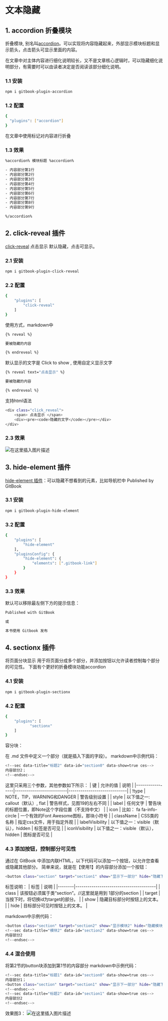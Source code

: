 #  文本隐藏

##  1. accordion 折叠模块
折叠模块, 别名叫[accordion](https://www.npmjs.com/package/gitbook-plugin-accordion)。可以实现将内容隐藏起来，外部显示模块标题和显示箭头，点击箭头可显示里面的内容。

在文章中对主体内容进行细化说明较长，又不是文章核心逻辑时，可以隐藏细化说明部分，有需要时可以由读者决定是否阅读该部分细化说明。

###  1.1 安装

```bash
npm i gitbook-plugin-accordion
```
### 1.2 配置

```bash
{
  "plugins": ["accordion"]
}
```
在文章中使用标记对内容进行折叠

###  1.3 效果

```bash
%accordion% 模块标题 %accordion%

- 内容部分第1行
- 内容部分第2行
- 内容部分第3行
- 内容部分第4行
- 内容部分第5行
- 内容部分第6行
- 内容部分第7行
- 内容部分第8行
- 内容部分第9行

%/accordion%
```
##  2. click-reveal 插件
[click-reveal](https://www.npmjs.com/package/gitbook-plugin-click-reveal) 点击显示 默认隐藏，点击可显示。

###  2.1 安装

```bash
npm i gitbook-plugin-click-reveal
```

### 2.2 配置

```bash
{
    "plugins": [
        "click-reveal"
    ]
}
```
使用方式，markdown中

```bash
{% reveal %}

要被隐藏的内容

{% endreveal %}
```
默认显示的文字是 Click to show , 使用自定义显示文字

```bash
{% reveal text="点击显示" %}

要被隐藏的内容

{% endreveal %}
```
支持html语法

```bash
<div class="click_reveal">
    <span> 点击显示 </span>
    <div><pre><code>隐藏的文字</code></pre></div>
</div>
```
### 2.3 效果
![在这里插入图片描述](https://img-blog.csdnimg.cn/9abfc11027b2438e9f35a61d48b14399.gif#pic_center)

##  3. hide-element 插件
[hide-element 插件](https://www.npmjs.com/package/gitbook-plugin-hide-element)：可以隐藏不想看到的元素，比如导航栏中 Published by GitBook

###  3.1 安装

```bash
npm i gitbook-plugin-hide-element
```

###  3.2 配置

```bash
{
    "plugins": [
        "hide-element"
    ],
    "pluginsConfig": {
        "hide-element": {
            "elements": [".gitbook-link"]
        }
    }
}
```
###  3.3 效果
默认可以移除最左侧下方的提示信息：

```bash
Published with GitBook

或

本书使用 Gitbook 发布
```

##  4. sectionx 插件
将页面分块显示 用于将页面分成多个部分，并添加按钮以允许读者控制每个部分的可见性。 下面有个更好的折叠模块功能accordion 

###  4.1 安装

```bash
npm i gitbook-plugin-sectionx
```

###  4.2 配置

```bash
{
    "plugins": [
           "sectionx"
    ]
}
```
容分块：

在 .md 文件中定义一个部分（就是插入下面的字段）。 markdown中示例代码：

```bash
<!--sec data-title="标题2" data-id="section0" data-show=true ces-->
内容部分2；
<!--endsec-->
```
这里只采用三个参数，其他参数如下所示：
| 键               | 允许的值                     | 说明                          |
|-----------------|--------------------------|-----------------------------|
| !type           | NOTE，TIP，WARNING和DANGER  | 警告级别设置                      |
| style           | 以下值之一: callout（默认）, flat | 警告样式，见图19的左右不同              |
| label           | 任何文字                     | 警告块的标题位置，即Note这个字段位置（不支持中文） |
| icon            | 比如： fa fa-info-circle    | 一个有效的Font Awesome图标，那块小符号   |
| className       | CSS类的名称                  | 指定css文件，用于指定外观              |
| labelVisibility | 以下值之一：visible（默认），hidden | 标签是否可见                      |
| iconVisibility  | 以下值之一：visible（默认），hidden | 图标是否可见                      |

###  4.3 添加按钮，控制部分可见性
通过在 GitBook 中添加内联HTML，以下代码可以添加一个按钮，以允许您查看或隐藏其他部分。 简单来说，就是在【使用1】的内容部分添加一个按钮：

```bash
<button class="section" target="section1" show="显示下一部分" hide="隐藏下一部分"></button>
```
标签说明：
| 标签     | 说明                                     |
|--------|----------------------------------------|
| class  | 该按钮必须属于类“section”。//这里就是用到 1部分的section |
| target | 当按下时，将切换id为target的部分。                  |
| show   | 隐藏目标部分时按钮上的文本。                         |
| hide   | 目标部分可见时按钮上的文本。                         |

markdown中示例代码：

```bash
<button class="section" target="section2" show="显示模块2" hide="隐藏模块2"></button>
<!--sec data-title="模块2" data-id="section2" data-show=true ces-->
内容部分2
<!--endsec-->
```
###  4.4 混合使用
将第2节的button块添加到第1节的内容部分 markdown中示例代码：

```bash
<!--sec data-title="标题1" data-id="section0" data-show=true ces-->
内容部分1；
<button class="section" target="section1" show="显示下一部分" hide="隐藏下一部分"></button>
<!--endsec-->
<!--sec data-title="标题2" data-id="section1" data-show=true ces-->
内容部分2
<!--endsec-->
```
效果图3：
![在这里插入图片描述](https://img-blog.csdnimg.cn/7500722cf84b4776a7a5cd8fc8e2458b.png)
